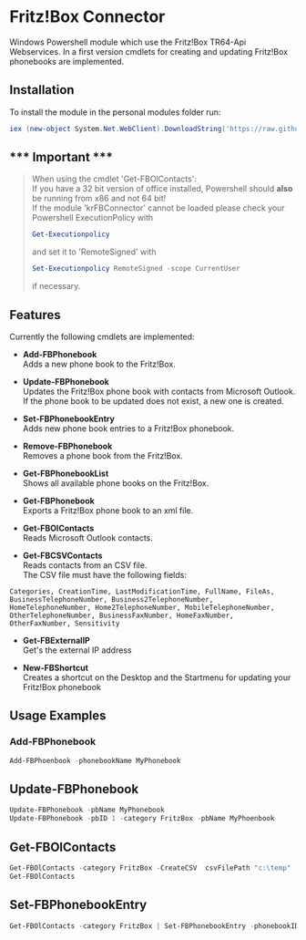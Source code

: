 # Fritz!Box Connector

Windows Powershell module which use the Fritz!Box TR64-Api Webservices. In a first version cmdlets for creating and updating Fritz!Box phonebooks are implemented.

## Installation

To install the module in the personal modules folder run:

```Powershell
iex (new-object System.Net.WebClient).DownloadString('https://raw.githubusercontent.com/krehberger/krFBConnector/master/Install.ps1')

```

## *** **Important** ***

 >When using the cmdlet 'Get-FBOlContacts':</br>If you have a 32 bit version of office installed, Powershell should **also** be running from x86 and not 64 bit!</br>If the module 'krFBConnector' cannot be loaded please check your Powershell ExecutionPolicy with
>
>``` Powershell
>Get-Executionpolicy
> ```
>
>and set it to 'RemoteSigned' with
>
>``` Powershell
> Set-Executionpolicy RemoteSigned -scope CurrentUser
> ```
>if necessary.

## Features

Currently the following cmdlets are implemented:

* **Add-FBPhonebook**</br>Adds a new phone book to the Fritz!Box.

* **Update-FBPhonebook**</br>Updates the Fritz!Box phone book with contacts from Microsoft Outlook. If the phone book to be updated does not exist, a new one is created.

* **Set-FBPhonebookEntry**</br>Adds new phone book entries to a Fritz!Box phonebook.

* **Remove-FBPhonebook**</br>Removes a phone book from the Fritz!Box.

* **Get-FBPhonebookList**</br>Shows all available phone books on the Fritz!Box.

* **Get-FBPhonebook**</br>Exports a Fritz!Box phone book to an xml file.

* **Get-FBOlContacts**</br>Reads Microsoft Outlook contacts.

* **Get-FBCSVContacts**</br>Reads contacts from an CSV file.</br>The CSV file must have the following fields:

```CSV
Categories, CreationTime, LastModificationTime, FullName, FileAs, BusinessTelephoneNumber, Business2TelephoneNumber, HomeTelephoneNumber, Home2TelephoneNumber, MobileTelephoneNumber, OtherTelephoneNumber, BusinessFaxNumber, HomeFaxNumber, OtherFaxNumber, Sensitivity
```

* **Get-FBExternalIP**</br>Get's the external IP address

* **New-FBShortcut**</br>Creates a shortcut on the Desktop and the Startmenu for updating your Fritz!Box phonebook

## Usage Examples

### Add-FBPhonebook

```Powershell
Add-FBPhoenbook -phonebookName MyPhonebook
```

## Update-FBPhonebook

```Powershell
Update-FBPhonebook -pbName MyPhonebook
Update-FBPhonebook -pbID 1 -category FritzBox -pbName MyPhoenbook
```

## Get-FBOlContacts

```Powershell
Get-FBOlContacts -category FritzBox -CreateCSV  csvFilePath "c:\temp"
Get-FBOlContacts
```

## Set-FBPhonebookEntry

```Powershell
Get-FBOlContacts -category FritzBox | Set-FBPhonebookEntry -phonebookID 2
```
